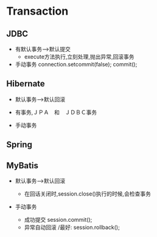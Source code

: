 Transaction
============

JDBC
----
* 有默认事务-->默认提交
	* execute方法执行,立刻处理,抛出异常,回滚事务
* 手动事务
		connection.setcommit(false);
		commit();

Hibernate
---------
* 默认事务-->默认回滚
* 有事务,ＪＰＡ　和　ＪＤＢＣ事务

* 手动事务


Spring
-------



MyBatis
------
* 默认事务-->默认回滚
	* 在回话关闭时,session.close()执行的时候,会检查事务

* 手动事务
	* 成功提交 session.commit();
	* 异常自动回滚 /最好: session.rollback();